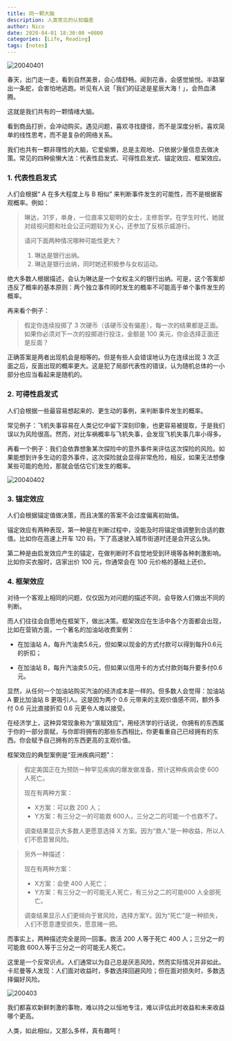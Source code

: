 ```yaml
---
title: 同一颗大脑
description: 人类常见的认知偏差
author: Nico
date: 2020-04-01 18:30:00 +0800
categories: [Life, Reading]
tags: [notes]
---
```



![20040401](http://xixuan.img-cn-shanghai.aliyuncs.com/note/2020-04-04-143310.jpg)

春天，出门走一走，看到自然美景，会心情舒畅。闻到花香，会感觉愉悦。半路窜出一条蛇，会害怕地逃跑。听见有人说「我们的征途是星辰大海！」，会热血沸腾。

这就是我们共有的一颗情绪大脑。

看到商品打折，会冲动购买。遇见问题，喜欢寻找捷径，而不是深度分析。喜欢简单的线性思考，而不是复杂的网络关系。

我们也共有一颗非理性的大脑，它爱偷懒，总是主观地、只依据少量信息去做决策。常见的四种偷懒大法：代表性启发式、可得性启发式、锚定效应、框架效应。

### 1. 代表性启发式

人们会根据“ A 在多大程度上与 B 相似” 来判断事件发生的可能性，而不是根据客观概率。例如：

> 琳达，31岁，单身，一位直率又聪明的女士，主修哲学。在学生时代，她就对歧视问题和社会公正问题较为关心，还参加了反核示威游行。
>
> 请问下面两种情况哪种可能性更大？
>
> 1. 琳达是银行出纳。
> 2. 琳达是银行出纳，同时她还积极参与女权运动。

绝大多数人根据描述，会认为琳达是一个女权主义的银行出纳。可是，这个答案却违反了概率的基本原则：两个独立事件同时发生的概率不可能高于单个事件发生的概率。

再来看个例子：

> 假定你连续投掷了 3 次硬币（该硬币没有偏差），每一次的结果都是正面。如果你必须对下一次的投掷进行投注，金额是 100 美元，你会选择正面还是反面？

正确答案是两者出现机会是相等的。但是有些人会错误地认为在连续出现 3 次正面之后，反面出现的概率更大。这是犯了局部代表性的错误，认为随机总体的一小部分也应当看起来是随机的。

### 2. 可得性启发式

人们会根据一些最容易想起来的、更生动的事例，来判断事件发生的概率。

常见例子：飞机失事容易在人类记忆中留下深刻印象，也更容易被提取，于是我们误以为风险很高。然而，对比车祸概率与飞机失事，会发现飞机失事几率小得多。

再看一个例子：我们会依靠想象某次探险中的意外事件来评估这次探险的风险。如果能想到许多生动的意外事件，这次探险就会显得非常危险，相反，如果无法想像某些可能的危险，那就会低估它们发生的概率。

![20040402](http://xixuan.img-cn-shanghai.aliyuncs.com/note/2020-04-04-144302.jpg)

### 3. 锚定效应

人们会根据锚定值做决策，而且决策的答案不会过度偏离初始值。

锚定效应有两种表现，第一种是在判断过程中，没能及时将锚定值调整到合适的数值。比如你在高速上开车 120 码，下了高速驶入城市街道时还是会开这么快。

第二种是由启发效应产生的锚定，在做判断时不自觉地受到环境等各种刺激影响。比如你买衣服时，店家出价 100 元，你通常会在 100 元价格的基础上还价。

### 4. 框架效应

对待一个客观上相同的问题，仅仅因为对问题的描述不同，会导致人们做出不同的判断。

而人们往往会自愿地在框架下，做出决策。框架效应在生活中各个方面都会出现，比如在营销方面，一个著名的加油站收费案例：

- 在加油站 A，每升汽油卖5.6元，但如果以现金的方式付款可以得到每升0.6元的折扣；

- 在加油站 B，每升汽油卖5.0元，但如果以信用卡的方式付款则每升要多付0.6元。

显然，从任何一个加油站购买汽油的经济成本是一样的。但多数人会觉得：加油站 A 要比加油站 B 更吸引人。这是因为两个 0.6 元带来的主观价值感不同，额外多付 0.6 元比直接折扣 0.6 元更令人难以接受。

在经济学上，这种异常现象称为“禀赋效应”，用经济学的行话说，你拥有的东西属于你的一部分禀赋，与你即将拥有的那些东西相比，你更看重自己已经拥有的东西。你会赋予自己拥有的东西更高的主观价值。

框架效应的典型案例是“亚洲疾病问题”：

> 假定美国正在为预防一种罕见疾病的爆发做准备，预计这种疾病会使 600 人死亡。
>
> 现在有两种方案：
>
> - X方案：可以救 200 人；
> - Y方案：有三分之一的可能救 600人，三分之二的可能一个也救不了。
>
> 调查结果显示大多数人更愿意选择 X 方案。因为“救人”是一种收益，所以人们不愿意冒风险。

> 另外一种描述：
>
> 现在有两种方案：
>
> - X方案：会使 400 人死亡；
> - Y方案：有三分之一的可能无人死亡，有三分之二的可能600 人全部死亡。
>
> 调查结果显示人们更倾向于冒风险，选择方案Y。因为“死亡”是一种损失，人们不愿意遭受损失，愿意赌一把。

而事实上，两种描述完全是同一回事。救活 200 人等于死亡 400 人；三分之一的可能救 600人等于三分之一的可能无人死亡。

这里是一个反常识点。人们通常以为自己总是厌恶风险，然而实际情况并非如此。卡尼曼等人发现：人们面对收益时，多数选择回避风险；但在面对损失时，多数选择偏好风险。

![200403](http://xixuan.img-cn-shanghai.aliyuncs.com/note/2020-04-04-145410.jpg)

我们都喜欢新鲜刺激的事物，难以持之以恒地专注，难以评估此时收益和未来收益哪个更高。

人类，如此相似，又那么多样，真有趣呵！